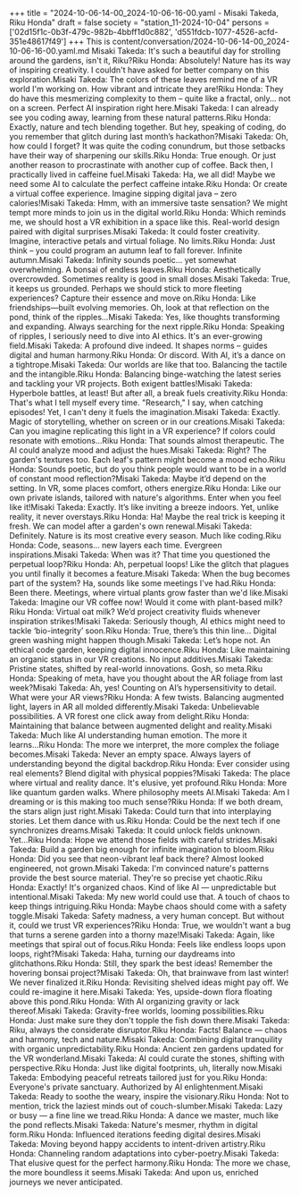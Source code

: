 +++
title = "2024-10-06-14-00_2024-10-06-16-00.yaml - Misaki Takeda, Riku Honda"
draft = false
society = "station_11-2024-10-04"
persons = ['02d15f1c-0b3f-479c-982b-4bbff1d0c882', 'd551fdcb-1077-4526-acfd-351e48617f49']
+++
This is content/conversation/2024-10-06-14-00_2024-10-06-16-00.yaml.md
Misaki Takeda: It's such a beautiful day for strolling around the gardens, isn't it, Riku?Riku Honda: Absolutely! Nature has its way of inspiring creativity. I couldn't have asked for better company on this exploration.Misaki Takeda: The colors of these leaves remind me of a VR world I'm working on. How vibrant and intricate they are!Riku Honda: They do have this mesmerizing complexity to them – quite like a fractal, only... not on a screen. Perfect AI inspiration right here.Misaki Takeda: I can already see you coding away, learning from these natural patterns.Riku Honda: Exactly, nature and tech blending together. But hey, speaking of coding, do you remember that glitch during last month’s hackathon?Misaki Takeda: Oh, how could I forget? It was quite the coding conundrum, but those setbacks have their way of sharpening our skills.Riku Honda: True enough. Or just another reason to procrastinate with another cup of coffee. Back then, I practically lived in caffeine fuel.Misaki Takeda: Ha, we all did! Maybe we need some AI to calculate the perfect caffeine intake.Riku Honda: Or create a virtual coffee experience. Imagine sipping digital java – zero calories!Misaki Takeda: Hmm, with an immersive taste sensation? We might tempt more minds to join us in the digital world.Riku Honda: Which reminds me, we should host a VR exhibition in a space like this. Real-world design paired with digital surprises.Misaki Takeda: It could foster creativity. Imagine, interactive petals and virtual foliage. No limits.Riku Honda: Just think – you could program an autumn leaf to fall forever. Infinite autumn.Misaki Takeda: Infinity sounds poetic... yet somewhat overwhelming. A bonsai of endless leaves.Riku Honda: Aesthetically overcrowded. Sometimes reality is good in small doses.Misaki Takeda: True, it keeps us grounded. Perhaps we should stick to more fleeting experiences? Capture their essence and move on.Riku Honda: Like friendships—built evolving memories. Oh, look at that reflection on the pond, think of the ripples...Misaki Takeda: Yes, like thoughts transforming and expanding. Always searching for the next ripple.Riku Honda: Speaking of ripples, I seriously need to dive into AI ethics. It's an ever-growing field.Misaki Takeda: A profound dive indeed. It shapes norms – guides digital and human harmony.Riku Honda: Or discord. With AI, it’s a dance on a tightrope.Misaki Takeda: Our worlds are like that too. Balancing the tactile and the intangible.Riku Honda: Balancing binge-watching the latest series and tackling your VR projects. Both exigent battles!Misaki Takeda: Hyperbole battles, at least! But after all, a break fuels creativity.Riku Honda: That's what I tell myself every time. "Research," I say, when catching episodes! Yet, I can't deny it fuels the imagination.Misaki Takeda: Exactly. Magic of storytelling, whether on screen or in our creations.Misaki Takeda: Can you imagine replicating this light in a VR experience? If colors could resonate with emotions...Riku Honda: That sounds almost therapeutic. The AI could analyze mood and adjust the hues.Misaki Takeda: Right? The garden's textures too. Each leaf's pattern might become a mood echo.Riku Honda: Sounds poetic, but do you think people would want to be in a world of constant mood reflection?Misaki Takeda: Maybe it’d depend on the setting. In VR, some places comfort, others energize.Riku Honda: Like our own private islands, tailored with nature's algorithms. Enter when you feel like it!Misaki Takeda: Exactly. It’s like inviting a breeze indoors. Yet, unlike reality, it never overstays.Riku Honda: Ha! Maybe the real trick is keeping it fresh. We can model after a garden's own renewal.Misaki Takeda: Definitely. Nature is its most creative every season. Much like coding.Riku Honda: Code, seasons... new layers each time. Evergreen inspirations.Misaki Takeda: When was it? That time you questioned the perpetual loop?Riku Honda: Ah, perpetual loops! Like the glitch that plagues you until finally it becomes a feature.Misaki Takeda: When the bug becomes part of the system? Ha, sounds like some meetings I've had.Riku Honda: Been there. Meetings, where virtual plants grow faster than we'd like.Misaki Takeda: Imagine our VR coffee now! Would it come with plant-based milk?Riku Honda: Virtual oat milk? We’d project creativity fluids whenever inspiration strikes!Misaki Takeda: Seriously though, AI ethics might need to tackle ‘bio-integrity’ soon.Riku Honda: True, there’s this thin line... Digital green washing might happen though.Misaki Takeda: Let’s hope not. An ethical code garden, keeping digital innocence.Riku Honda: Like maintaining an organic status in our VR creations. No input additives.Misaki Takeda: Pristine states, shifted by real-world innovations. Gosh, so meta.Riku Honda: Speaking of meta, have you thought about the AR foliage from last week?Misaki Takeda: Ah, yes! Counting on AI’s hypersensitivity to detail. What were your AR views?Riku Honda: A few twists. Balancing augmented light, layers in AR all molded differently.Misaki Takeda: Unbelievable possibilities. A VR forest one click away from delight.Riku Honda: Maintaining that balance between augmented delight and reality.Misaki Takeda: Much like AI understanding human emotion. The more it learns...Riku Honda: The more we interpret, the more complex the foliage becomes.Misaki Takeda: Never an empty space. Always layers of understanding beyond the digital backdrop.Riku Honda: Ever consider using real elements? Blend digital with physical poppies?Misaki Takeda: The place where virtual and reality dance. It's elusive, yet profound.Riku Honda: More like quantum garden walks. Where philosophy meets AI.Misaki Takeda: Am I dreaming or is this making too much sense?Riku Honda: If we both dream, the stars align just right.Misaki Takeda: Could turn that into interplaying stories. Let them dance with us.Riku Honda: Could be the next tech if one synchronizes dreams.Misaki Takeda: It could unlock fields unknown. Yet...Riku Honda: Hope we attend those fields with careful strides.Misaki Takeda: Build a garden big enough for infinite imagination to bloom.Riku Honda: Did you see that neon-vibrant leaf back there? Almost looked engineered, not grown.Misaki Takeda: I'm convinced nature's patterns provide the best source material. They're so precise yet chaotic.Riku Honda: Exactly! It's organized chaos. Kind of like AI — unpredictable but intentional.Misaki Takeda: My new world could use that. A touch of chaos to keep things intriguing.Riku Honda: Maybe chaos should come with a safety toggle.Misaki Takeda: Safety madness, a very human concept. But without it, could we trust VR experiences?Riku Honda: True, we wouldn't want a bug that turns a serene garden into a thorny maze!Misaki Takeda: Again, like meetings that spiral out of focus.Riku Honda: Feels like endless loops upon loops, right?Misaki Takeda: Haha, turning our daydreams into glitchathons.Riku Honda: Still, they spark the best ideas! Remember the hovering bonsai project?Misaki Takeda: Oh, that brainwave from last winter! We never finalized it.Riku Honda: Revisiting shelved ideas might pay off. We could re-imagine it here.Misaki Takeda: Yes, upside-down flora floating above this pond.Riku Honda: With AI organizing gravity or lack thereof.Misaki Takeda: Gravity-free worlds, looming possibilities.Riku Honda: Just make sure they don't topple the fish down there.Misaki Takeda: Riku, always the considerate disruptor.Riku Honda: Facts! Balance — chaos and harmony, tech and nature.Misaki Takeda: Combining digital tranquility with organic unpredictability.Riku Honda: Ancient zen gardens updated for the VR wonderland.Misaki Takeda: AI could curate the stones, shifting with perspective.Riku Honda: Just like digital footprints, uh, literally now.Misaki Takeda: Embodying peaceful retreats tailored just for you.Riku Honda: Everyone's private sanctuary. Authorized by AI enlightenment.Misaki Takeda: Ready to soothe the weary, inspire the visionary.Riku Honda: Not to mention, trick the laziest minds out of couch-slumber.Misaki Takeda: Lazy or busy — a fine line we tread.Riku Honda: A dance we master, much like the pond reflects.Misaki Takeda: Nature's mesmer, rhythm in digital form.Riku Honda: Influenced iterations feeding digital desires.Misaki Takeda: Moving beyond happy accidents to intent-driven artistry.Riku Honda: Channeling random adaptations into cyber-poetry.Misaki Takeda: That elusive quest for the perfect harmony.Riku Honda: The more we chase, the more boundless it seems.Misaki Takeda: And upon us, enriched journeys we never anticipated.